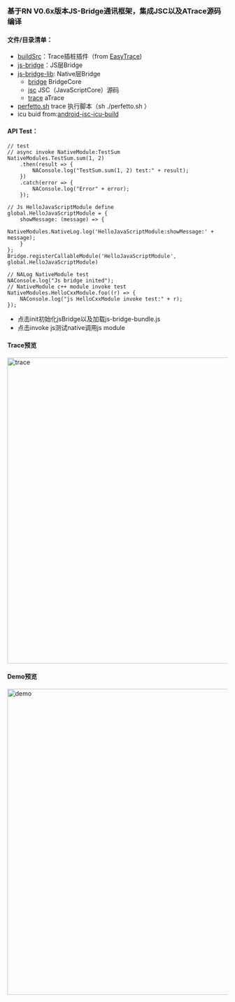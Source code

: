 

### 基于RN V0.6x版本JS-Bridge通讯框架，集成JSC以及ATrace源码编译


#### 文件/目录清单： 
+ [buildSrc](buildSrc)：Trace插桩插件（from [EasyTrace](https://github.com/aidaole/EasyTrace))
+ [js-bridge](js-bridge)：JS层Bridge
+ [js-bridge-lib](js-bridge-lib): Native层Bridge
  + [bridge](js-bridge-lib/src/main/cpp/bridge) BridgeCore
  + [jsc](js-bridge-lib/src/main/cpp/jsc) JSC（JavaScriptCore）源码
  + [trace](js-bridge-lib/src/main/cpp/trace) aTrace
+ [perfetto.sh](perfetto.sh) trace 执行脚本（sh ./perfetto.sh ）
+ icu buid from:[android-jsc-icu-build](https://github.com/LumenVestige/android-jsc-icu-build)
#### API Test：
```
// test
// async invoke NativeModule:TestSum
NativeModules.TestSum.sum(1, 2)
    .then(result => {
        NAConsole.log("TestSum.sum(1, 2) test:" + result);
    })
    .catch(error => {
        NAConsole.log("Error" + error);
    });

// Js HelloJavaScriptModule define
global.HelloJavaScriptModule = {
    showMessage: (message) => {
        NativeModules.NativeLog.log('HelloJavaScriptModule:showMessage:' + message);
    }
};
Bridge.registerCallableModule('HelloJavaScriptModule', global.HelloJavaScriptModule)

// NALog NativeModule test
NAConsole.log("Js bridge inited");
// NativeModule c++ module invoke test
NativeModules.HelloCxxModule.foo((r) => {
    NAConsole.log("js HelloCxxModule invoke test:" + r);
});

```
+ 点击init初始化jsBridge以及加载js-bridge-bundle.js
+ 点击invoke js测试native调用js module
#### Trace预览
<img src="source/trace.png" alt="trace"  height="700">

#### Demo预览
<img src="source/demo.png" alt="demo"  height="700">



